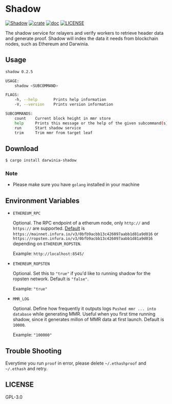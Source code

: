 # Shadow

[![Shadow][workflow-badge]][github]
[![crate](https://img.shields.io/crates/v/darwinia-shadow.svg)](https://crates.io/crates/darwinia_shadow)
[![doc](https://img.shields.io/badge/current-docs-brightgreen.svg)](https://docs.rs/darwinia_shadow/)
[![LICENSE](https://img.shields.io/crates/l/darwinia-shadow.svg)](https://choosealicense.com/licenses/gpl-3.0/)

The shadow service for relayers and verify workers to retrieve header data and generate proof. Shadow will index the data it needs from blockchain nodes, such as Ethereum and Darwinia.


## Usage

```sh
shadow 0.2.5

USAGE:
    shadow <SUBCOMMAND>

FLAGS:
    -h, --help       Prints help information
    -V, --version    Prints version information

SUBCOMMANDS:
    count    Current block height in mmr store
    help     Prints this message or the help of the given subcommand(s)
    run      Start shadow service
    trim     Trim mmr from target leaf
```


## Download

```sh
$ cargo install darwinia-shadow
```


### Note

+ Please make sure you have `golang` installed in your machine


## Environment Variables

- `ETHEREUM_RPC`

    Optional. The RPC endpoint of a etherum node, only `http://` and `https://` are supported. [Default](https://github.com/darwinia-network/shadow/blob/master/src/conf.rs) is `https://mainnet.infura.io/v3/0bfb9acbb13c426097aabb1d81a9d016` or `https://ropsten.infura.io/v3/0bfb9acbb13c426097aabb1d81a9d016` depending on `ETHEREUM_ROPSTEN`.

    Example: `http://localhost:8545/`

- `ETHEREUM_ROPSTEN`

    Optional. Set this to `"true"` if you'd like to running shadow for the ropsten network. Default is `"false"`.

    Example: `"true"`

- `MMR_LOG`

    Optional. Define how frequently it outputs logs `Pushed mmr ... into database` while generating MMR. Useful when you first time running shadow, since it generates millon of MMR data at first launch. Default is `10000`.

    Example: `"100000"`


## Trouble Shooting

Everytime you run `proof` in error, please delete `~/.ethashproof` and `~/.ethash` 
and retry.


## LICENSE

GPL-3.0


[github]: https://github.com/darwinia-network/shadow
[workflow-badge]: https://github.com/darwinia-network/shadow/workflows/shadow/badge.svg
